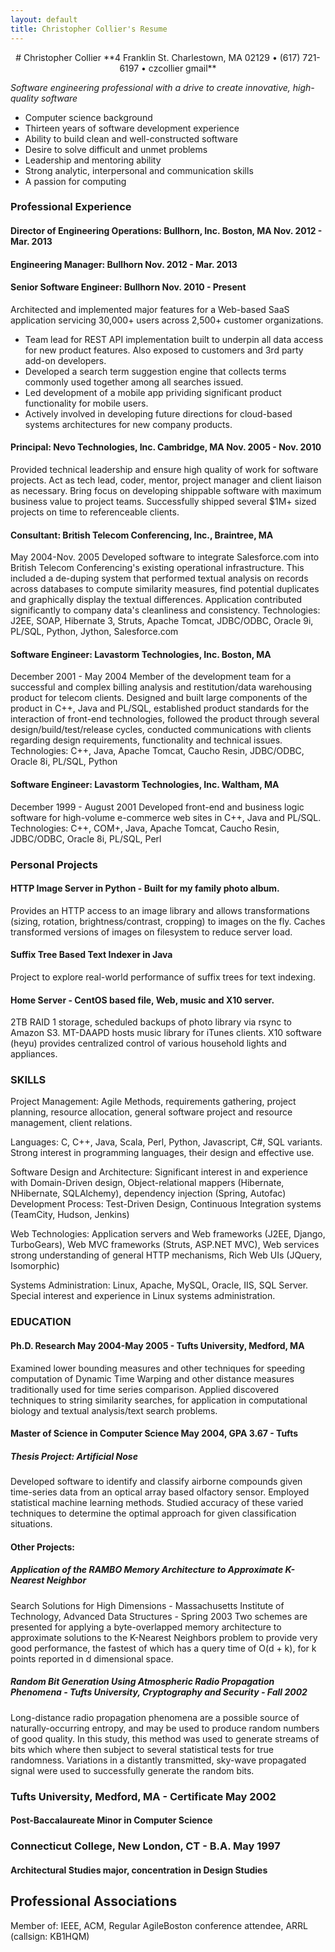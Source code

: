 ```yaml
---
layout: default
title: Christopher Collier's Resume
---
```

<center>
# Christopher Collier
**4 Franklin St. Charlestown, MA 02129 &bull; (617) 721-6197 &bull; czcollier gmail**
</center>

_Software engineering professional with a drive to create innovative, high-quality software_

 - Computer science background
 - Thirteen years of software development experience
 - Ability to build clean and well-constructed software
 - Desire to solve difficult and unmet problems
 - Leadership and mentoring ability
 - Strong analytic, interpersonal and communication skills
 - A passion for computing

### Professional Experience
#### Director of Engineering Operations: Bullhorn, Inc. Boston, MA Nov. 2012 - Mar. 2013

#### Engineering Manager: Bullhorn Nov. 2012 - Mar. 2013

#### Senior Software Engineer: Bullhorn Nov. 2010 - Present
   Architected and implemented major features for a Web-based SaaS
   application servicing 30,000+ users across 2,500+ customer organizations.

 - Team lead for REST API implementation built to underpin all data access
   for new product features. Also exposed to customers and 3rd party
   add-on developers.
 - Developed a search term suggestion engine that collects terms commonly
   used together among all searches issued.
 - Led development of a mobile app prividing significant product functionality
   for mobile users.
 - Actively involved in developing future directions for cloud-based systems
   architectures for new company products.

#### Principal: Nevo Technologies, Inc. Cambridge, MA Nov. 2005 - Nov. 2010
Provided technical leadership and ensure high quality of work for software
projects.  Act as tech lead, coder, mentor, project manager and client
liaison as necessary.  Bring focus on developing shippable software with
maximum business value to project teams. Successfully shipped several
$1M+ sized projects on time to referenceable clients.

#### Consultant: British Telecom Conferencing, Inc., Braintree, MA
   May 2004-Nov. 2005
   Developed software to integrate Salesforce.com into British Telecom
   Conferencing's existing operational infrastructure.  This included a
   de-duping system that performed textual analysis on records across databases
   to compute similarity measures, find potential duplicates and graphically
   display the textual differences.  Application contributed significantly to
   company data's cleanliness and consistency. Technologies: J2EE, SOAP,
   Hibernate 3, Struts, Apache Tomcat, JDBC/ODBC, Oracle 9i, PL/SQL, Python,
   Jython, Salesforce.com 

#### Software Engineer: Lavastorm Technologies, Inc. Boston, MA
   December 2001 - May 2004 
   Member of the development team for a successful and complex billing analysis
   and restitution/data warehousing product for telecom clients. Designed and
   built large components of the product in C++, Java and PL/SQL, established
   product standards for the interaction of front-end technologies, followed the
   product through several design/build/test/release cycles, conducted
   communications with clients regarding design requirements, functionality and
   technical issues.  Technologies: C++, Java, Apache Tomcat, Caucho Resin,
   JDBC/ODBC, Oracle 8i, PL/SQL, Python 

#### Software Engineer: Lavastorm Technologies, Inc. Waltham, MA 
   December 1999 - August 2001 
   Developed front-end and business logic software for high-volume e-commerce
   web sites in C++, Java and PL/SQL.  Technologies: C++, COM+, Java, Apache
   Tomcat, Caucho Resin, JDBC/ODBC, Oracle 8i, PL/SQL, Perl 

### Personal Projects
#### HTTP Image Server in Python - Built for my family photo album.
  Provides an HTTP access to an image library and allows transformations
  (sizing, rotation, brightness/contrast, cropping) to images on the fly.
  Caches transformed versions of images on filesystem to reduce server load.
#### Suffix Tree Based Text Indexer in Java
  Project to explore real-world performance of suffix trees for text indexing. 

#### Home Server - CentOS based file, Web, music and X10 server.
  2TB RAID 1 storage, scheduled backups of photo library via rsync to Amazon S3.
  MT-DAAPD hosts music library for iTunes clients.  X10 software (heyu) provides
  centralized control of various household lights and appliances.

### SKILLS

Project Management: Agile Methods, requirements gathering, project planning,
resource allocation, general software project and resource management, client
relations.

Languages: C, C++, Java, Scala, Perl, Python, Javascript, C#, SQL variants.
Strong interest in programming languages, their design and effective use.

Software Design and Architecture: Significant interest in and experience with
Domain-Driven design, Object-relational mappers (Hibernate, NHibernate, SQLAlchemy),
dependency injection (Spring, Autofac) Development Process: Test-Driven Design, Continuous
Integration systems (TeamCity, Hudson, Jenkins)

Web Technologies: Application servers and Web frameworks (J2EE, Django,
TurboGears), Web MVC frameworks (Struts, ASP.NET MVC), Web services strong
understanding of general HTTP mechanisms, Rich Web UIs (JQuery, Isomorphic)

Systems Administration: Linux, Apache, MySQL, Oracle, IIS, SQL Server. Special
interest and experience in Linux systems administration. 

### EDUCATION

#### Ph.D. Research May 2004-May 2005 - Tufts University, Medford, MA 
   Examined lower bounding measures and other techniques for speeding
   computation of Dynamic Time Warping and other distance measures traditionally
   used for time series comparison. Applied discovered techniques to string
   similarity searches, for application in computational biology and textual
   analysis/text search problems. 

####  Master of Science in Computer Science May 2004, GPA 3.67 - Tufts

#####  Thesis Project: Artificial Nose 
  Developed software to identify and classify airborne compounds given time-series
  data from an optical array based olfactory sensor. Employed statistical machine
  learning methods. Studied accuracy of these varied techniques to determine the
  optimal approach for given classification situations. 

####  Other Projects: 
##### Application of the RAMBO Memory Architecture to Approximate K-Nearest Neighbor
  Search Solutions for High Dimensions - Massachusetts Institute of Technology, Advanced Data Structures - Spring 2003 
  Two schemes are presented for applying a byte-overlapped memory
  architecture to approximate solutions to the K-Nearest Neighbors problem
  to provide very good performance, the fastest of which has a query time of
  O(d + k), for k points reported in d dimensional space.
##### Random Bit Generation Using Atmospheric Radio Propagation Phenomena - Tufts University, Cryptography and Security - Fall 2002 
  Long-distance radio propagation phenomena are a possible source of
  naturally-occurring entropy, and may be used to produce random numbers of
  good quality. In this study, this method was used to generate streams of
  bits which where then subject to several statistical tests for true
  randomness. Variations in a distantly transmitted, sky-wave propagated
  signal were used to successfully generate the random bits.

### Tufts University, Medford, MA - Certificate May 2002 
#### Post-Baccalaureate Minor in Computer Science 

### Connecticut College, New London, CT - B.A. May 1997 
#### Architectural Studies major, concentration in Design Studies 

## Professional Associations
Member of: IEEE, ACM, Regular AgileBoston conference attendee, ARRL (callsign: KB1HQM)
